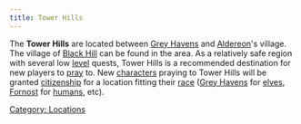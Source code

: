 ```yaml
---
title: Tower Hills
---
```


The **Tower Hills** are located between [Grey
Havens](Grey_Havens "wikilink") and [Aldereon](Aldereon "wikilink")'s
village. The village of [Black Hill](Black_Hill "wikilink") can be found
in the area. As a relatively safe region with several low
[level](level "wikilink") quests, Tower Hills is a recommended
destination for new players to [pray](pray "wikilink") to. New
[characters](character "wikilink") praying to Tower Hills will be
granted [citizenship](citizen "wikilink") for a location fitting their
[race](race "wikilink") ([Grey Havens](Grey_Havens "wikilink") for
[elves](elf "wikilink"), [Fornost](Fornost "wikilink") for
[humans](human "wikilink"), etc).

[Category: Locations](Category:_Locations "wikilink")